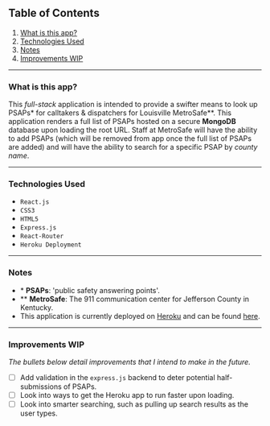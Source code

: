 
## Table of Contents

1. [What is this app?](#id-section1)
2. [Technologies Used](#id-section2)
3. [Notes](#id-section3)
4. [Improvements WIP](#id-section4)

<hr>

<div  id='id-section1'/>

### What is this app?

This *full-stack* application is intended to provide a swifter means to look up PSAPs* for calltakers & dispatchers for Louisville MetroSafe**. This application renders a full list of PSAPs hosted on a secure **MongoDB** database upon loading the root URL. Staff at MetroSafe will have the ability to add PSAPs (which will be removed from app once the full list of PSAPs are added) and will have the ability to search for a specific PSAP by *county name*.

<hr>

<div id='id-section2' />

### Technologies Used

* `React.js`
* `CSS3`
* `HTML5`
* `Express.js`
* `React-Router`
* `Heroku Deployment`

<hr>

<div id='id-section3' />

### Notes

* \* **PSAPs**: 'public safety answering points'.
* \** **MetroSafe**: The 911 communication center for Jefferson County in Kentucky.
* This application is currently deployed on [Heroku](https://www.heroku.com/) and can be found [here](https://shrouded-brushlands-00969.herokuapp.com/).

<hr>

<div id='id-section4' />

### Improvements WIP

*The bullets below detail improvements that I intend to make in the future.*

- [ ] Add validation in the `express.js` backend to deter potential half-submissions of PSAPs.
- [ ] Look into ways to get the Heroku app to run faster upon loading.
- [ ] Look into smarter searching, such as pulling up search results as the user types.